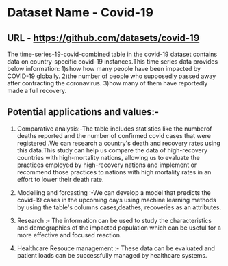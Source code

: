 # Dataset Name - Covid-19
## URL - https://github.com/datasets/covid-19

The time-series-19-covid-combined table in the covid-19 dataset contains data on country-specific covid-19 instances.This time series data provides below information:
1)show how many people have been impacted by COVID-19 globally.
2)the number of people who supposedly passed away after contracting the coronavirus.
3)how many of them have reportedly made a full recovery.

## Potential applications and values:-
1) Comparative analysis:-The table includes statistics like the numberof deaths reported and the number of confirmed covid cases that were registered .We can research a country's death
 and recovery rates using this data.This study can help us compare the data of high-recovery countries with high-mortality nations, allowing us to evaluate the
 practices employed by high-recovery nations and implement or recommend those practices to nations with high mortality rates in an effort to lower their death rate. 

2) Modelling and forcasting :-We can develop a model that predicts the covid-19 cases in the upcoming days using machine learning methods by using the table's columns cases,deathes,
recoveries as an attributes.

3) Research :- The information can be used to study the characteristics and demographics of the impacted population which can be useful for a more effective and focused reaction.

4) Healthcare Resouce management :- These data can be evaluated and patient loads can be successfully managed by healthcare systems.

